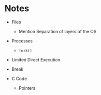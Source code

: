 # Notes

* Files
  * Mention Separation of layers of the OS

* Processes
  * `fork()`

* Limited Direct Execution

* Break

* C Code
  * Pointers


